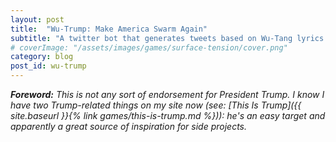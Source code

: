 ```yaml
---
layout: post
title:  "Wu-Trump: Make America Swarm Again"
subtitle: "A twitter bot that generates tweets based on Wu-Tang lyrics and Donald Trump's tweets."
# coverImage: "/assets/images/games/surface-tension/cover.png"
category: blog
post_id: wu-trump
---
```


***Foreword:** This is not any sort of endorsement for President Trump. I know I have two Trump-related things on my site now (see: 
[This Is Trump]({{ site.baseurl }}{% link games/this-is-trump.md %})): he's an easy target and apparently a great source of inspiration for side projects.*


